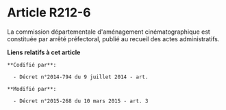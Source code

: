 # Article R212-6

La commission départementale d'aménagement cinématographique est constituée par arrêté préfectoral, publié au recueil des
actes administratifs.

**Liens relatifs à cet article**

	**Codifié par**:

	  - Décret n°2014-794 du 9 juillet 2014 - art.

	**Modifié par**:

	  - Décret n°2015-268 du 10 mars 2015 - art. 3
